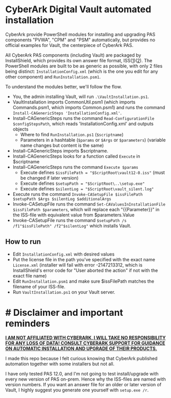 # CyberArk Digital Vault automated installation
CyberArk provide PowerShell modules for installing and upgrading PAS components "PVWA", "CPM" and "PSM" automatically, but provides no official examples for Vault, the centerpiece of CyberArk PAS.

All CyberArk PAS components (including Vault) are packaged by InstallShield, which provides its own answer file format, ISS([1](https://stackoverflow.com/questions/52092688/is-the-install-shield-silent-response-file-iss-file-login-user-rights-depende/52096995#52096995))([2](http://publib.boulder.ibm.com/tividd/td/framework/GC32-0804-00/en_US/HTML/instgu25.htm)).
The PowerShell modules are built to be as generic as possible, with only 2 files being distinct: `InstallationConfig.xml` (which is the one you edit for any other component) and `RunInstallation.psm1`.

To understand the modules better, we'll follow the flow.
- You, the admin installing Vault, will run `.\VaultInstallation.ps1`.
- VaultInstallation imports CommonUtil.psm1 (which imports Commands.psm1, which imports Common.psm1) and runs the command `Install-CAGenericSteps 'InstallationConfig.xml'`.
- Install-CAGenericSteps runs the command `Read-ConfigurationFile $configStepsPath`, which reads 'InstallationConfig.xml' and outputs objects
	- Where to find `RunInstallation.ps1` (`$scriptname`)
	- Parameters in a hashtable (`$params` or `$Args` or `$parameters`) (variable name changes but content is the same)
- Install-CAGenericSteps imports $scriptname.
- Install-CAGenericSteps looks for a function called `Execute` in $scriptname
- Install-CAGenericSteps runs the command `Execute $params` 
	- Execute defines `$issFilePath = "$ScriptRoot\vault12-0.iss"` (must be changed if later version)
	- Execute defines `$setupPath = "$ScriptRoot\..\setup.exe"`
	- Execute defines `$silentLog = "$ScriptRoot\vault_silent.log"`
- Execute runs the command `Invoke-CASetupFile $issFilePath $setupPath $Args $silentLog $additionalArgs` 
- Invoke-CASetupFile runs the command `Set-CAValuesInInstallationFile $issFilePath $parameters`, which will replace each "\{\{Parameter\}\}" in the ISS-file with equivalent value from $parameters.Value
- Invoke-CASetupFile runs the command `$setupPath /s /f1"$issFilePath" /f2"$silentLog"` which installs Vault.


## How to run
- Edit `InstallationConfig.xml` with desired values
- Put the license file in the path you've specified with the exact name `License.xml` (installer will fail with error -2147213312, which is InstallShield's error code for "User aborted the action" if not with the exact file name)
- Edit `RunInstallation.psm1` and make sure $issFilePath matches the filename of your ISS-file.
- Run `VaultInstallation.ps1` on your Vault server.


# # Disclaimer and important reminders
<u>**I AM NOT AFFILIATED WITH CYBERARK, I WILL TAKE NO RESPONSIBILITY FOR ANY LOSS OF DATA! CONSULT CYBERARK SUPPORT FOR GUIDANCE ON AUTOMATIC INSTALLATION AND UPGRADE OF THEIR PRODUCTS.**</u>

I made this repo because I felt curious knowing that CyberArk published automation together with some installers but not all.

I have only tested PAS 12.0, and I'm not going to test install/upgrade with every new version of PAS on-prem. Hence why the ISS-files are named with version numbers.
If you want an answer file for an older or later version of Vault, I highly suggest you generate one yourself with `setup.exe /r`.

